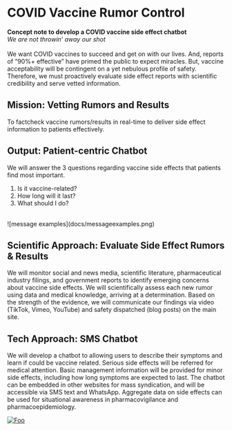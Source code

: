 # COVID Vaccine Rumor Control
**Concept note to develop a COVID vaccine side effect chatbot**<br>
*We are not throwin’ away our shot*
<br>
<br>
We want COVID vaccines to succeed and get on with our lives. And, reports of “90%+ effective” have primed the public to expect miracles. But, vaccine acceptability will be contingent on a yet nebulous profile of safety. Therefore, we must proactively evaluate side effect reports with scientific credibility and serve vetted information.
<br>
## Mission: Vetting Rumors and Results
To factcheck vaccine rumors/results in real-time to deliver side effect information to patients effectively.
<br>

## Output: Patient-centric Chatbot
We will answer the 3 questions regarding vaccine side effects that patients find most important.
1. Is it vaccine-related?
2. How long will it last?
3. What should I do?
<br>
![message examples](docs/messageexamples.png)
<br>

## Scientific Approach: Evaluate Side Effect Rumors & Results
We will monitor social and news media, scientific literature, pharmaceutical industry filings, and government reports to identify emerging concerns about vaccine side effects. We will scientifically assess each new rumor using data and medical knowledge, arriving at a determination. Based on the strength of the evidence, we will communicate our findings via video (TikTok, Vimeo, YouTube) and safety dispatched (blog posts) on the main site.

## Tech Approach: SMS Chatbot
We will develop a chatbot to allowing users to describe their symptoms and learn if could be vaccine related. Serious side effects will be referred for medical attention. Basic management information will be provided for minor side effects, including how long symptoms are expected to last. The chatbot can be embedded in other websites for mass syndication, and will be accessible via SMS text and WhatsApp. Aggregate data on side effects can be used for situational awareness in pharmacovigilance and pharmacoepidemiology.

<a href="https://vimeo.com/486023188" rel="some text">![Foo](https://nabarundg.github.io/vaccinerumorcontrol/docs/vimeo_demo4.png)</a>
